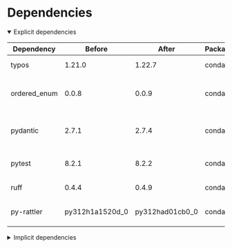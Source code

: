 # Dependencies

<details open>
<summary>Explicit dependencies</summary>

|Dependency|Before|After|Package|Environments|
|-|-|-|-|-|
|typos|1.21.0|1.22.7|conda|lint on *all platforms*|
|ordered_enum|0.0.8|0.0.9|conda|{build, default, py312} on *all platforms*|
|pydantic|2.7.1|2.7.4|conda|{build, default, py312} on *all platforms*|
|pytest|8.2.1|8.2.2|conda|{default, py312} on *all platforms*|
|ruff|0.4.4|0.4.9|conda|lint on *all platforms*|
|py-rattler|py312h1a1520d_0|py312had01cb0_0|conda|{default, py312} on osx-arm64|

</details>

<details>
<summary>Implicit dependencies</summary>

|Dependency|Before|After|Package|Environments|
|-|-|-|-|-|
|ca-certificates|2024.2.2|2024.6.2|conda|*all*|
|certifi|2024.2.2|2024.6.2|conda|build on *all platforms*|
|filelock|3.14.0|3.15.1|conda|lint on *all platforms*|
|libsqlite|3.45.3|3.46.0|conda|*all*|
|libzlib|1.2.13|1.3.1|conda|*all*|
|more-itertools|10.2.0|10.3.0|conda|build on *all platforms*|
|nodeenv|1.8.0|1.9.1|conda|lint on *all platforms*|
|packaging|24.0|24.1|conda|{build, default, py312} on *all platforms*|
|pkginfo|1.10.0|1.11.1|conda|build on *all platforms*|
|typing-extensions|4.11.0|4.12.2|conda|{build, default, py312} on *all platforms*|
|typing_extensions|4.11.0|4.12.2|conda|{build, default, py312} on *all platforms*|
|vc14_runtime|14.38.33135|14.40.33810|conda|*all envs* on win-64|
|vs2015_runtime|14.38.33135|14.40.33810|conda|*all envs* on win-64|
|zipp|3.17.0|3.19.2|conda|{build, default, py312} on *all platforms*|
|cryptography|42.0.7|42.0.8|conda|build on linux-64|
|openssl|3.3.0|3.3.1|conda|*all*|
|pydantic-core|2.18.2|2.18.4|conda|{build, default, py312} on *all platforms*|
|requests|2.32.2|2.32.3|conda|build on *all platforms*|
|ld_impl_linux-64|hf3520f5_1|hf3520f5_4|conda|*all envs* on linux-64|
|libgcc-ng|h77fa898_7|h77fa898_9|conda|*all envs* on linux-64|
|libgomp|h77fa898_7|h77fa898_9|conda|*all envs* on linux-64|
|libstdcxx-ng|hc0a3c3a_7|hc0a3c3a_9|conda|{build, lint} on linux-64|
|vc|ha32ba9b_20|h8a93ad2_20|conda|*all envs* on win-64|

</details>

[^1]: **Bold** means explicit dependency.
[^2]: Dependency got downgraded.
